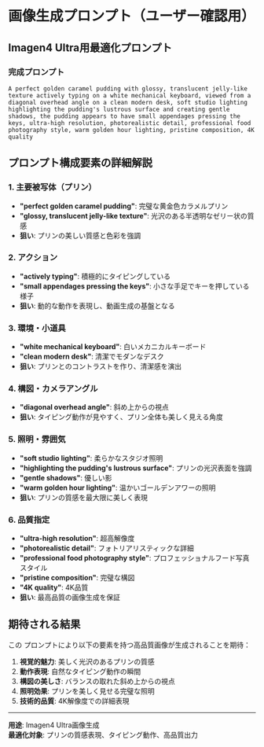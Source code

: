 # 画像生成プロンプト（ユーザー確認用）

## Imagen4 Ultra用最適化プロンプト

### 完成プロンプト
```
A perfect golden caramel pudding with glossy, translucent jelly-like texture actively typing on a white mechanical keyboard, viewed from a diagonal overhead angle on a clean modern desk, soft studio lighting highlighting the pudding's lustrous surface and creating gentle shadows, the pudding appears to have small appendages pressing the keys, ultra-high resolution, photorealistic detail, professional food photography style, warm golden hour lighting, pristine composition, 4K quality
```

## プロンプト構成要素の詳細解説

### 1. 主要被写体（プリン）
- **"perfect golden caramel pudding"**: 完璧な黄金色カラメルプリン
- **"glossy, translucent jelly-like texture"**: 光沢のある半透明なゼリー状の質感
- **狙い**: プリンの美しい質感と色彩を強調

### 2. アクション
- **"actively typing"**: 積極的にタイピングしている
- **"small appendages pressing the keys"**: 小さな手足でキーを押している様子
- **狙い**: 動的な動作を表現し、動画生成の基盤となる

### 3. 環境・小道具
- **"white mechanical keyboard"**: 白いメカニカルキーボード
- **"clean modern desk"**: 清潔でモダンなデスク
- **狙い**: プリンとのコントラストを作り、清潔感を演出

### 4. 構図・カメラアングル
- **"diagonal overhead angle"**: 斜め上からの視点
- **狙い**: タイピング動作が見やすく、プリン全体も美しく見える角度

### 5. 照明・雰囲気
- **"soft studio lighting"**: 柔らかなスタジオ照明
- **"highlighting the pudding's lustrous surface"**: プリンの光沢表面を強調
- **"gentle shadows"**: 優しい影
- **"warm golden hour lighting"**: 温かいゴールデンアワーの照明
- **狙い**: プリンの質感を最大限に美しく表現

### 6. 品質指定
- **"ultra-high resolution"**: 超高解像度
- **"photorealistic detail"**: フォトリアリスティックな詳細
- **"professional food photography style"**: プロフェッショナルフード写真スタイル
- **"pristine composition"**: 完璧な構図
- **"4K quality"**: 4K品質
- **狙い**: 最高品質の画像生成を保証

## 期待される結果

この プロンプトにより以下の要素を持つ高品質画像が生成されることを期待：

1. **視覚的魅力**: 美しく光沢のあるプリンの質感
2. **動作表現**: 自然なタイピング動作の瞬間
3. **構図の美しさ**: バランスの取れた斜め上からの視点
4. **照明効果**: プリンを美しく見せる完璧な照明
5. **技術的品質**: 4K解像度での詳細表現

---

**用途**: Imagen4 Ultra画像生成  
**最適化対象**: プリンの質感表現、タイピング動作、高品質出力